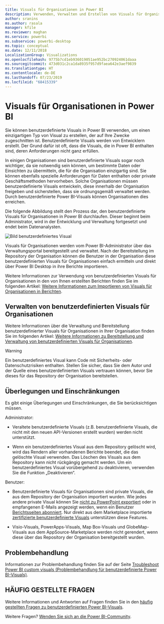 ```yaml
---
title: Visuals für Organisationen in Power BI
description: Verwenden, Verwalten und Erstellen von Visuals für Organisationen in Power BI
author: sranins
ms.author: rasala
manager: kfile
ms.reviewer: maghan
ms.service: powerbi
ms.subservice: powerbi-desktop
ms.topic: conceptual
ms.date: 12/11/2018
LocalizationGroup: Visualizations
ms.openlocfilehash: 9775b7cd1eb936019051ae952bc270924061daaa
ms.sourcegitcommit: 473d031c2ca1da8935f957d9faea642e3aef9839
ms.translationtype: HT
ms.contentlocale: de-DE
ms.lasthandoff: 07/23/2019
ms.locfileid: "68415339"
---
```

# <a name="organizational-visuals-in-power-bi"></a>Visuals für Organisationen in Power BI

Sie können benutzerdefinierte Visuals in Power BI verwenden, um einen einzigartigen Typ von Visual zu erstellen, der auf Ihre Zwecke zugeschnitten ist. Benutzerdefinierte Visuals werden von Entwicklern erstellt. Der Grund dafür ist oft, dass die Visuals, die in Power BI enthalten sind, deren Anforderungen nicht ganz erfüllen.

In einigen Organisationen sind benutzerdefinierte Visuals sogar noch wichtiger, da sie notwendig sein können, um bestimmte Daten oder Einsichten zu übermitteln, die für die Organisation einzigartig sind. Sie können ebenfalls spezielle Anforderungen für Daten enthalten oder private Geschäftsmethoden hervorheben. Solche Organisationen müssen benutzerdefinierte Visuals entwickeln, diese innerhalb der Organisation freigeben und sicherstellen, dass sie ordnungsgemäß verwaltet werden. Durch benutzerdefinierte Power BI-Visuals können Organisationen dies erreichen.

Die folgende Abbildung stellt den Prozess dar, den benutzerdefinierte Visuals für Organisationen in Power BI durchlaufen. Dieser beginnt beim Administrator, wird in der Entwicklung und Verwaltung fortgesetzt und endet beim Datenanalysten.

![Bild benutzerdefiniertes Visual](media/power-bi-custom-visuals-organizational/custom-visual-org-01.jpg)

Visuals für Organisationen werden vom Power BI-Administrator über das Verwaltungsportal bereitgestellt und verwaltet. Nach der Bereitstellung im Repository der Organisation können die Benutzer in der Organisation diese benutzerdefinierten Visuals für Organisationen einfach ermitteln und direkt über Power BI Desktop in ihre Berichte importieren.

Weitere Informationen zur Verwendung von benutzerdefinierten Visuals für Organisationen in den von Ihnen erstellten Berichten finden Sie im folgenden Artikel: [Weitere Informationen zum Importieren von Visuals für Organisationen in Berichten](power-bi-custom-visuals.md).

## <a name="administer-organizational-custom-visuals"></a>Verwalten von benutzerdefinierten Visuals für Organisationen

Weitere Informationen über die Verwaltung und Bereitstellung benutzerdefinierter Visuals für Organisationen in Ihrer Organisation finden Sie im folgenden Artikel: [Weitere Informationen zu Bereitstellung und Verwaltung von benutzerdefinierten Visuals für Organisationen](https://go.microsoft.com/fwlink/?linkid=866790).

> [!WARNING]
> Ein benutzerdefiniertes Visual kann Code mit Sicherheits- oder Datenschutzrisiken enthalten. Stellen Sie sicher, dass Sie dem Autor und der Quelle eines benutzerdefinierten Visuals vertrauen können, bevor Sie dieses für das Repository der Organisation bereitstellen.

## <a name="considerations-and-limitations"></a>Überlegungen und Einschränkungen

Es gibt einige Überlegungen und Einschränkungen, die Sie berücksichtigen müssen.

Administrator:

* Veraltete benutzerdefinierte Visuals (z.B. benutzerdefinierte Visuals, die nicht mit den neuen API-Versionen erstellt wurden) werden nicht unterstützt.

* Wenn ein benutzerdefiniertes Visual aus dem Repository gelöscht wird, wird das Rendern aller vorhandenen Berichte beendet, die das gelöschte Visual verwenden. Das Löschen des Visuals aus dem Repository kann nicht rückgängig gemacht werden. Um ein benutzerdefiniertes Visual vorübergehend zu deaktivieren, verwenden Sie die Funktion „Deaktivieren“.

Benutzer:

* Benutzerdefinierte Visuals für Organisationen sind private Visuals, die aus dem Repository der Organisation importiert wurden. Wie jedes andere private Visual können Sie [nicht zu PowerPoint exportiert](https://docs.microsoft.com/power-bi/consumer/end-user-powerpoint) oder in empfangenen E-Mails angezeigt werden, wenn ein Benutzer [Berichtsseiten abonniert](https://docs.microsoft.com/power-bi/consumer/end-user-subscribe). Nur direkt aus dem Marketplace importierte [zertifizierte benutzerdefinierte Visuals](https://docs.microsoft.com/power-bi/power-bi-custom-visuals-certified) unterstützen diese Features.

* Visio-Visuals, PowerApps-Visuals, Map Box-Visuals und GlobeMap-Visuals aus dem AppSource-Marketplace werden nicht gerendert, wenn diese über das Repository der Organisation bereitgestellt wurden.

## <a name="troubleshoot"></a>Problembehandlung

Informationen zur Problembehandlung finden Sie auf der Seite [Troubleshoot Power BI custom visuals (Problembehandlung für benutzerdefinierte Power BI-Visuals)](power-bi-custom-visuals-troubleshoot.md).

## <a name="faq"></a>HÄUFIG GESTELLTE FRAGEN

Weitere Informationen und Antworten auf Fragen finden Sie in den [häufig gestellten Fragen zu benutzerdefinierten Power BI-Visuals](power-bi-custom-visuals-faq.md#organizational-custom-visuals).

Weitere Fragen? [Wenden Sie sich an die Power BI-Community](http://community.powerbi.com/).
